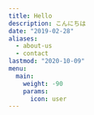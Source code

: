 ```yaml
---
title: Hello
description: こんにちは
date: "2019-02-28"
aliases:
  - about-us
  - contact
lastmod: "2020-10-09"
menu:
  main:
    weight: -90
    params:
      icon: user
---
```

